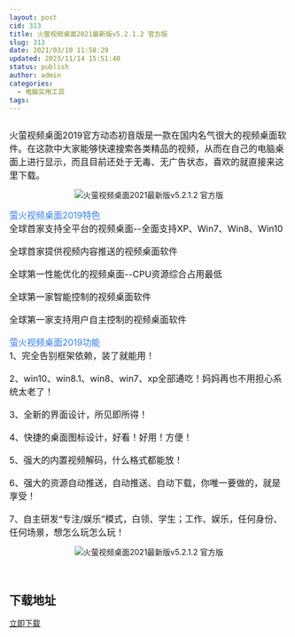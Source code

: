 ```yaml
---
layout: post
cid: 313
title: 火萤视频桌面2021最新版v5.2.1.2 官方版
slug: 313
date: 2021/03/10 11:58:29
updated: 2023/11/14 15:51:40
status: publish
author: admin
categories: 
  - 电脑实用工具
tags: 
---
```



<div alt="潮男心博客 www.cnx0.com">
	<p>
		<span style="font-size:16px;"><img src="https://www.kjsv.com/download/image/2021/03/09/20210309220258_020258.png" alt="" /></span>
	</p>
	<p>
		<span style="font-size:16px;">火萤视频桌面2019官方动态初音版是一款在国内名气很大的视频桌面软件。在这款中大家能够快速搜索各类精品的视频，从而在自己的电脑桌面上进行显示，而且目前还处于无毒、无广告状态，喜欢的就直接来这里下载。</span> 
	</p>
	<p style="text-align:center;">
		<img src="https://www.kjsv.com/download/image/2021/03/09/20210309220115_262238.png" alt="火萤视频桌面2021最新版v5.2.1.2 官方版" title="火萤视频桌面2021最新版v5.2.1.2 官方版" align="" /> 
	</p>
	<p>
		<span style="font-size:16px;color:#337FE5;">萤火视频桌面2019特色</span><br />
<span style="font-size:16px;">全球首家支持全平台的视频桌面--全面支持XP、Win7、Win8、Win10</span><br />
<br />
<span style="font-size:16px;">全球首家提供视频内容推送的视频桌面软件</span><br />
<br />
<span style="font-size:16px;">全球第一性能优化的视频桌面--CPU资源综合占用最低</span><br />
<br />
<span style="font-size:16px;">全球第一家智能控制的视频桌面软件</span><br />
<br />
<span style="font-size:16px;">全球第一家支持用户自主控制的视频桌面软件</span><br />
<br />
<span style="font-size:16px;color:#337FE5;">萤火视频桌面2019功能</span><br />
<span style="font-size:16px;">1、完全告别框架依赖，装了就能用！</span><br />
<br />
<span style="font-size:16px;">2、win10、win8.1、win8、win7、xp全部通吃！妈妈再也不用担心系统太老了！</span><br />
<br />
<span style="font-size:16px;">3、全新的界面设计，所见即所得！</span><br />
<br />
<span style="font-size:16px;">4、快捷的桌面图标设计，好看！好用！方便！</span><br />
<br />
<span style="font-size:16px;">5、强大的内置视频解码，什么格式都能放！</span><br />
<br />
<span style="font-size:16px;">6、强大的资源自动推送，自动推送、自动下载，你唯一要做的，就是享受！</span><br />
<br />
<span style="font-size:16px;">7、自主研发“专注/娱乐”模式，白领、学生；工作、娱乐，任何身份、任何场景，想怎么玩怎么玩！</span> 
	</p>
	<div style="text-align:center;">
		<span style="font-size:16px;"></span><img src="https://www.kjsv.com/download/image/2021/03/09/20210309220202_677910.png" alt="火萤视频桌面2021最新版v5.2.1.2 官方版" title="火萤视频桌面2021最新版v5.2.1.2 官方版" align="" /> 
	</div>
	<p>
		<br />
	</p>
	<h2>
		下载地址
	</h2>
<a target="_block" href="https://xiaok.lanzous.com/iNPAKmqpkad">立即下载</a> 
</div>